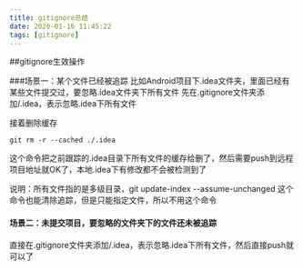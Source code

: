 ```yaml
---
title: gitignore总结
date: 2020-01-16 11:45:22
tags: [gitignore]
---
```


##gitignore生效操作

###场景一：某个文件已经被追踪
比如Android项目下.idea文件夹，里面已经有某些文件提交过，要忽略.idea文件夹下所有文件
先在.gitignore文件夹添加/.idea，表示忽略.idea下所有文件

接着删除缓存

```
git rm -r --cached ./.idea
```

这个命令把之前跟踪的.idea目录下所有文件的缓存给删了，然后需要push到远程项目地址就OK了，本地.idea下有修改都不会被检测到了

说明：所有文件指的是多级目录，git update-index --assume-unchanged 这个命令也能清除追踪，但是只能指定文件，所以不用这个命令

#### 场景二：未提交项目，要忽略的文件夹下的文件还未被追踪
直接在.gitignore文件夹添加/.idea，表示忽略.idea下所有文件，然后直接push就可以了


